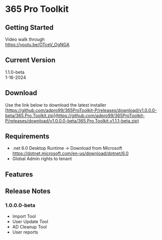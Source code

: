 # 365 Pro Toolkit
## Getting Started
Video walk through  
https://youtu.be/OTceV_OgNGA
## Current Version
1.1.0-beta  
1-16-2024
## Download
Use the link below to download the latest installer  
[https://github.com/adpro99/365ProToolkit-P/releases/download/v1.0.0.0-beta/365.Pro.Toolkit.zip](https://github.com/adpro99/365ProToolkit-P/releases/download/v1.0.0.0-beta/365.Pro.Toolkit.v1.1.1-beta.zip)
## Requirements
- .net 6.0 Desktop Runtime -> Download from Microsoft https://dotnet.microsoft.com/en-us/download/dotnet/6.0
- Global Admin rights to tenant
## Features
## Release Notes
### 1.0.0.0-beta  
- Import Tool
- User Update Tool
- AD Cleanup Tool
- User reports

